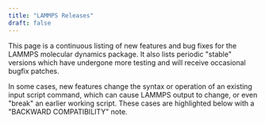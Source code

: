 ```yaml
---
title: "LAMMPS Releases"
draft: false
---
```


This page is a continuous listing of new features and bug fixes for the
LAMMPS molecular dynamics package. It also lists periodic "stable"
versions which have undergone more testing and will receive occasional
bugfix patches.

In some cases, new features change the syntax or operation of an
existing input script command, which can cause LAMMPS output to change,
or even "break" an earlier working script. These cases are highlighted
below with a "BACKWARD COMPATIBILITY" note.


